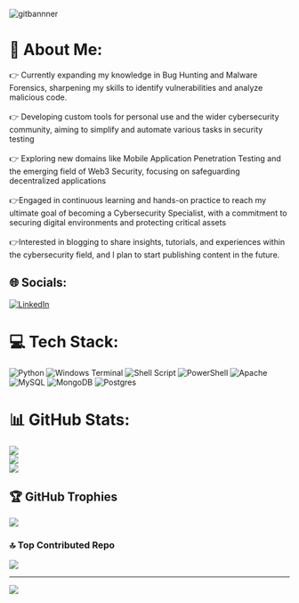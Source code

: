 
![gitbannner](https://github.com/user-attachments/assets/8066d098-09ec-4595-aeff-48713d08f5f4)


# 💫 About Me:
👉 Currently expanding my knowledge in Bug Hunting and Malware Forensics, sharpening my skills to identify vulnerabilities and analyze malicious code.<br><br>👉 Developing custom tools for personal use and the wider cybersecurity community, aiming to simplify and automate various tasks in security testing<br><br>👉 Exploring new domains like Mobile Application Penetration Testing and the emerging field of Web3 Security, focusing on safeguarding decentralized applications<br><br>👉Engaged in continuous learning and hands-on practice to reach my ultimate goal of becoming a Cybersecurity Specialist, with a commitment to securing digital environments and protecting critical assets<br><br>👉Interested in blogging to share insights, tutorials, and experiences within the cybersecurity field, and I plan to start publishing content in the future.


## 🌐 Socials:
[![LinkedIn](https://img.shields.io/badge/LinkedIn-%230077B5.svg?logo=linkedin&logoColor=white)](https://linkedin.com/in/PrabinPradeep) 

# 💻 Tech Stack:
![Python](https://img.shields.io/badge/python-3670A0?style=for-the-badge&logo=python&logoColor=ffdd54) ![Windows Terminal](https://img.shields.io/badge/Windows%20Terminal-%234D4D4D.svg?style=for-the-badge&logo=windows-terminal&logoColor=white) ![Shell Script](https://img.shields.io/badge/shell_script-%23121011.svg?style=for-the-badge&logo=gnu-bash&logoColor=white) ![PowerShell](https://img.shields.io/badge/PowerShell-%235391FE.svg?style=for-the-badge&logo=powershell&logoColor=white) ![Apache](https://img.shields.io/badge/apache-%23D42029.svg?style=for-the-badge&logo=apache&logoColor=white) ![MySQL](https://img.shields.io/badge/mysql-4479A1.svg?style=for-the-badge&logo=mysql&logoColor=white) ![MongoDB](https://img.shields.io/badge/MongoDB-%234ea94b.svg?style=for-the-badge&logo=mongodb&logoColor=white) ![Postgres](https://img.shields.io/badge/postgres-%23316192.svg?style=for-the-badge&logo=postgresql&logoColor=white)
# 📊 GitHub Stats:
![](https://github-readme-stats.vercel.app/api?username=BeingPk&theme=dark&hide_border=true&include_all_commits=true&count_private=true)<br/>
![](https://github-readme-streak-stats.herokuapp.com/?user=BeingPk&theme=dark&hide_border=true)<br/>
![](https://github-readme-stats.vercel.app/api/top-langs/?username=BeingPk&theme=dark&hide_border=true&include_all_commits=true&count_private=true&layout=compact)

## 🏆 GitHub Trophies
![](https://github-profile-trophy.vercel.app/?username=BeingPk&theme=radical&no-frame=false&no-bg=true&margin-w=4)

### 🔝 Top Contributed Repo
![](https://github-contributor-stats.vercel.app/api?username=BeingPk&limit=5&theme=dark&combine_all_yearly_contributions=true)

---
[![](https://visitcount.itsvg.in/api?id=BeingPk&icon=0&color=0)](https://visitcount.itsvg.in)

<!-- Proudly created with GPRM ( https://gprm.itsvg.in ) -->
